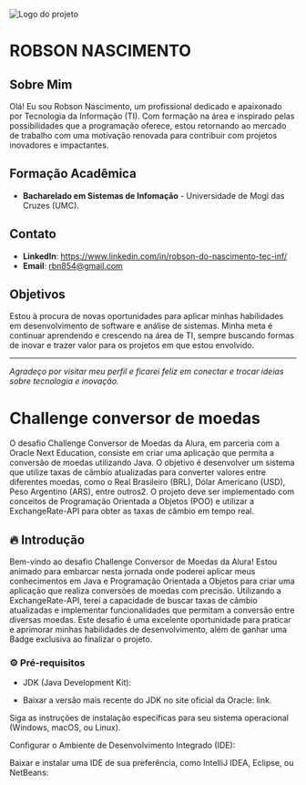 ![Logo do projeto](C:\Users\robso\OneDrive\Desktop\Literalura01.jpg)

# ROBSON NASCIMENTO

## Sobre Mim
Olá! Eu sou Robson Nascimento, um profissional dedicado e apaixonado por Tecnologia da Informação (TI). Com formação na área e inspirado pelas possibilidades que a programação oferece, estou retornando ao mercado de trabalho com uma motivação renovada para contribuir com projetos inovadores e impactantes.

## Formação Acadêmica
- **Bacharelado em Sistemas de Infomação** - Universidade de Mogi das Cruzes (UMC).

## Contato
- **LinkedIn**: https://www.linkedin.com/in/robson-do-nascimento-tec-inf/
- **Email**: rbn854@gmail.com

## Objetivos
Estou à procura de novas oportunidades para aplicar minhas habilidades em desenvolvimento de software e análise de sistemas. Minha meta é continuar aprendendo e crescendo na área de TI, sempre buscando formas de inovar e trazer valor para os projetos em que estou envolvido.

---

_Agradeço por visitar meu perfil e ficarei feliz em conectar e trocar ideias sobre tecnologia e inovação._



# Challenge conversor de moedas

O desafio Challenge Conversor de Moedas da Alura, em parceria com a Oracle Next Education, consiste em criar uma aplicação que permita a conversão de moedas utilizando Java. O objetivo é desenvolver um sistema que utilize taxas de câmbio atualizadas para converter valores entre diferentes moedas, como o Real Brasileiro (BRL), Dólar Americano (USD), Peso Argentino (ARS), entre outros2. O projeto deve ser implementado com conceitos de Programação Orientada a Objetos (POO) e utilizar a ExchangeRate-API para obter as taxas de câmbio em tempo real.

## 🔥 Introdução

Bem-vindo ao desafio Challenge Conversor de Moedas da Alura! Estou animado para embarcar nesta jornada onde poderei aplicar meus conhecimentos em Java e Programação Orientada a Objetos para criar uma aplicação que realiza conversões de moedas com precisão. Utilizando a ExchangeRate-API, terei a capacidade de buscar taxas de câmbio atualizadas e implementar funcionalidades que permitam a conversão entre diversas moedas. Este desafio é uma excelente oportunidade para praticar e aprimorar minhas habilidades de desenvolvimento, além de ganhar uma Badge exclusiva ao finalizar o projeto.

### ⚙️ Pré-requisitos

* JDK (Java Development Kit):

 + Baixar a versão mais recente do JDK no site oficial da Oracle: link.

Siga as instruções de instalação específicas para seu sistema operacional (Windows, macOS, ou Linux).

Configurar o Ambiente de Desenvolvimento Integrado (IDE):

Baixar e instalar uma IDE de sua preferência, como IntelliJ IDEA, Eclipse, ou NetBeans:
